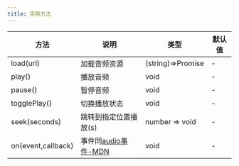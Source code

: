 ```yaml
---    
title: 实例方法
---
```


| 方法 | 说明 | 类型 | 默认值 | 
| --- | --- | --- | --- | 
| load(url) | 加载音频资源 | (string)=>Promise | - |
| play() | 播放音频 | void | - |
| pause() | 暂停音频 | void | - |
| togglePlay() | 切换播放状态 | void | - |
| seek(seconds) | 跳转到指定位置播放(s) | number => void | - |
| on(event,callback) | 事件同[audio事件-MDN](https://developer.mozilla.org/zh-CN/docs/Web/HTML/Element/audio#%E4%BA%8B%E4%BB%B6) | void | - |


